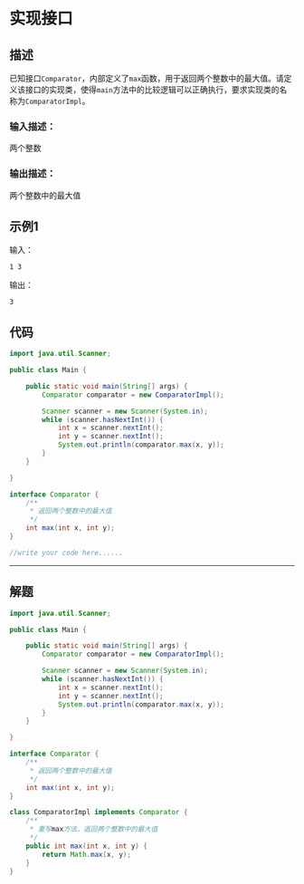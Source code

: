 # 实现接口

## 描述

已知接口`Comparator`，内部定义了`max`函数，用于返回两个整数中的最大值。请定义该接口的实现类，使得`main`方法中的比较逻辑可以正确执行，要求实现类的名称为`ComparatorImpl`。

### 输入描述：

两个整数

### 输出描述：

两个整数中的最大值

## 示例1

输入：

```
1 3
```

输出：

```
3
```

## 代码

```java
import java.util.Scanner;

public class Main {

    public static void main(String[] args) {
        Comparator comparator = new ComparatorImpl();

        Scanner scanner = new Scanner(System.in);
        while (scanner.hasNextInt()) {
            int x = scanner.nextInt();
            int y = scanner.nextInt();
            System.out.println(comparator.max(x, y));
        }
    }

}

interface Comparator {
    /**
     * 返回两个整数中的最大值
     */
    int max(int x, int y);
}

//write your code here......
```



---



## 解题

```java
import java.util.Scanner;

public class Main {

    public static void main(String[] args) {
        Comparator comparator = new ComparatorImpl();

        Scanner scanner = new Scanner(System.in);
        while (scanner.hasNextInt()) {
            int x = scanner.nextInt();
            int y = scanner.nextInt();
            System.out.println(comparator.max(x, y));
        }
    }

}

interface Comparator {
    /**
     * 返回两个整数中的最大值
     */
    int max(int x, int y);
}

class ComparatorImpl implements Comparator {
    /**
     * 重写max方法，返回两个整数中的最大值
     */
    public int max(int x, int y) {
        return Math.max(x, y);
    }
}
```

